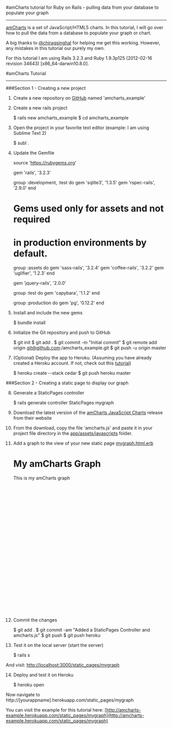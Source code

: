 #amCharts tutorial for Ruby on Rails - pulling data from your database to populate your graph
- - -
[amCharts](http://www.amcharts.com/) is a set of JavaScript/HTML5 charts.  In this tutorial, I will go over how to pull the data from a database to populate your graph or chart.

A big thanks to [@chiragsinghal](https://twitter.com/chiragsinghal) for helping me get this working. However, any mistakes in this tutorial our purely my own.

For this tutorial I am using Rails 3.2.3 and Ruby 1.9.3p125 (2012-02-16 revision 34643) [x86_64-darwin10.8.0].

#amCharts Tutorial
- - -
###Section 1 - Creating a new project

1) Create a new repository on [GitHub](https://github.com) named 'amcharts_example'

2) Create a new rails project

    $ rails new amcharts_example
    $ cd amcharts_example

3) Open the project in your favorite text editor (example: I am using Sublime Text 2)

    $ subl .

4) Update the Gemfile

    source 'https://rubygems.org'

    gem 'rails', '3.2.3'

    group :development, :test do
     gem 'sqlite3', '1.3.5'
     gem 'rspec-rails', '2.9.0'
    end

    # Gems used only for assets and not required
    # in production environments by default.
    group :assets do
     gem 'sass-rails',   '3.2.4'
     gem 'coffee-rails', '3.2.2'
     gem 'uglifier', '1.2.3'
    end

    gem 'jquery-rails', '2.0.0'

    group :test do
     gem 'capybara', '1.1.2'
    end

    group :production do
     gem 'pg', '0.12.2'
    end

5) Install and include the new gems

    $ bundle install

6) Initialize the Git repository and push to GitHub

    $ git init
    $ git add .
    $ git commit -m "Initial commit"
    $ git remote add origin git@github.com:<username>/amcharts_example.git
    $ git push -u origin master

7) (Optional) Deploy the app to Heroku. (Assuming you have already created a Heroku account. If not, check out this [tutorial](http://ruby.railstutorial.org/chapters/beginning?version=3.2#sec:1.4.1)) 

    $ heroku create --stack cedar
    $ git push heroku master

###Section 2 - Creating a static page to display our graph

8) Generate a StaticPages controller

    $ rails generate controller StaticPages mygraph

9) Download the latest version of the [amCharts JavaScript Charts](http://www.amcharts.com/download) release from their website

10) From the download, copy the file 'amcharts.js' and paste it in your project file directory in the [app/assets/javascripts](https://github.com/diasks2/amcharts_example/tree/master/app/assets/javascripts) folder.

11) Add a graph to the view of your new static page [mygraph.html.erb](https://github.com/diasks2/amcharts_example/blob/master/app/views/static_pages/mygraph.html.erb)

    <h1>My amCharts Graph</h1>
    <p>This is my amCharts graph</p>

    <div id="chartdiv" style="width: 100%; height: 400px;"></div>

     <script type="text/javascript">
            var chart;

            var chartData = [{
                country: "USA",
                visits: 4025
            }, {
                country: "China",
                visits: 1882
            }, {
                country: "Japan",
                visits: 1809
            }, {
                country: "Germany",
                visits: 1322
            }, {
                country: "UK",
                visits: 1122
            }, {
                country: "France",
                visits: 1114
            }, {
                country: "India",
                visits: 984
            }, {
                country: "Spain",
                visits: 711
            }, {
                country: "Netherlands",
                visits: 665
            }, {
                country: "Russia",
                visits: 580
            }, {
                country: "South Korea",
                visits: 443
            }, {
                country: "Canada",
                visits: 441
            }, {
                country: "Brazil",
                visits: 395
            }, {
                country: "Italy",
                visits: 386
            }, {
                country: "Australia",
                visits: 384
            }, {
                country: "Taiwan",
                visits: 338
            }, {
                country: "Poland",
                visits: 328
            }];


            AmCharts.ready(function () {
                // SERIAL CHART
                chart = new AmCharts.AmSerialChart();
                chart.dataProvider = chartData;
                chart.categoryField = "country";
                chart.startDuration = 1;

                // AXES
                // category
                var categoryAxis = chart.categoryAxis;
                categoryAxis.labelRotation = 90;
                categoryAxis.gridPosition = "start";

                // value
                // in case you don"t want to change default settings of value axis,
                // you don"t need to create it, as one value axis is created automatically.

                // GRAPH
                var graph = new AmCharts.AmGraph();
                graph.valueField = "visits";
                graph.balloonText = "[[category]]: [[value]]";
                graph.type = "column";
                graph.lineAlpha = 0;
                graph.fillAlphas = 0.8;
                chart.addGraph(graph);

                chart.write("chartdiv");
            });
        </script>

12) Commit the changes

    $ git add .
    $ git commit -am "Added a StaticPages Controller and amcharts.js"
    $ git push
    $ git push heroku

13) Test it on the local server (start the server)

    $ rails s

And visit: [http://localhost:3000/static_pages/mygraph](http://localhost:3000/static_pages/mygraph)

14) Deploy and test it on Heroku

    $ heroku open

Now navigate to http://[yourappname].herokuapp.com/static_pages/mygraph

You can visit the example for this tutorial here: [http://amcharts-example.herokuapp.com/static_pages/mygraph](http://amcharts-example.herokuapp.com/static_pages/mygraph)

